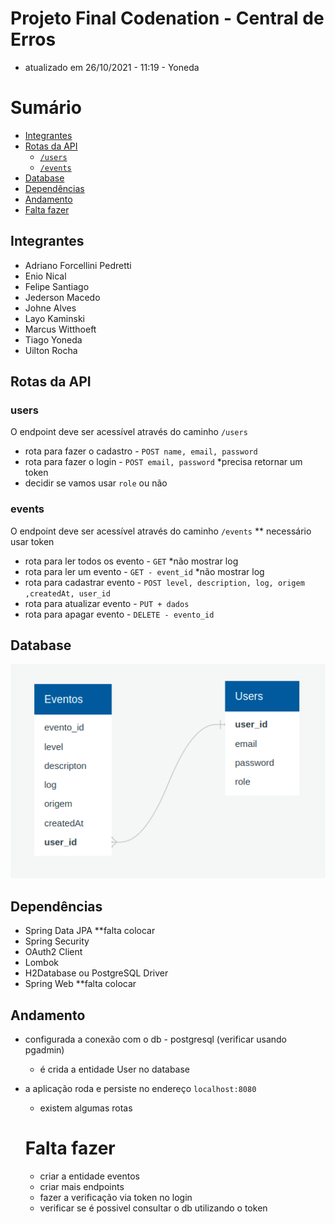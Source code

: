 # Projeto Final Codenation - Central de Erros
  - atualizado em 26/10/2021 - 11:19 - Yoneda
# Sumário

- [Integrantes](#integrantes)
- [Rotas da API](#rotas-da-api)   
  - [`/users`](#users)
  - [`/events`](#events)
 - [Database](#database)
 - [Dependências](#dependências)
 - [Andamento](#andamento)
  - [Falta fazer](#falta-fazer)

## Integrantes
  - Adriano Forcellini Pedretti
  - Enio Nical
  - Felipe Santiago
  - Jederson Macedo
  - Johne Alves
  - Layo Kaminski
  - Marcus Witthoeft
  - Tiago Yoneda
  - Uilton Rocha

## Rotas da API

### users
  O endpoint deve ser acessível através do caminho `/users`
  - rota para fazer o cadastro - `POST name, email, password` 
  - rota para fazer o login - `POST email, password` *precisa retornar um token
  - decidir se vamos usar `role` ou não
  
### events 
  O endpoint deve ser acessível através do caminho `/events`
  ** necessário usar token
  - rota para ler todos os evento - `GET` *não mostrar log
  - rota para ler um evento - `GET - event_id` *não mostrar log
  - rota para cadastrar evento - `POST level, description, log, origem ,createdAt, user_id`
  - rota para atualizar evento - `PUT + dados`
  - rota para apagar evento - `DELETE - evento_id`

## Database 
![Esquema de database](./public/schema_database.png)

## Dependências
  - Spring Data JPA **falta colocar
  - Spring Security
  - OAuth2 Client
  - Lombok
  - H2Database ou PostgreSQL Driver
  - Spring Web **falta colocar

## Andamento
  - configurada a conexão com o db - postgresql (verificar usando pgadmin)
    - é crida a entidade User no database
  - a aplicação roda e persiste no endereço `localhost:8080`
    - existem algumas rotas

    # Falta fazer
    - criar a entidade eventos
    - criar mais endpoints
    - fazer a verificação via token no login
    - verificar se é possivel consultar o db utilizando o token
